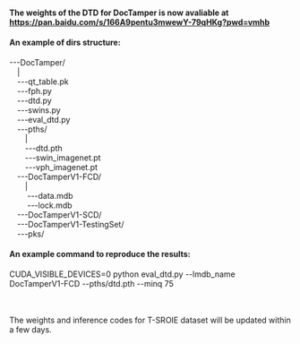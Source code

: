 #### The weights of the DTD for DocTamper is now avaliable at https://pan.baidu.com/s/166A9pentu3mwewY-79qHKg?pwd=vmhb  <Br/>

#### An example of dirs structure: <Br/>

---DocTamper/ <Br/>
&emsp;| <Br/>
&emsp;---qt_table.pk <Br/>
&emsp;---fph.py <Br/>
&emsp;---dtd.py <Br/>
&emsp;---swins.py <Br/>
&emsp;---eval_dtd.py <Br/>
&emsp;---pths/ <Br/>
&emsp;&emsp;| <Br/>
&emsp;&emsp;---dtd.pth <Br/>
&emsp;&emsp;---swin_imagenet.pt <Br/>
&emsp;&emsp;---vph_imagenet.pt <Br/>
&emsp;---DocTamperV1-FCD/ <Br/>
&emsp;&emsp;| <Br/>
&emsp;&emsp; ---data.mdb <Br/>
&emsp;&emsp; ---lock.mdb <Br/>
&emsp;---DocTamperV1-SCD/ <Br/>
&emsp;---DocTamperV1-TestingSet/ <Br/>
&emsp;---pks/ <Br/>
      
#### An example command to reproduce the results: <Br/>

CUDA_VISIBLE_DEVICES=0 python eval_dtd.py --lmdb_name DocTamperV1-FCD --pths/dtd.pth --minq 75 <Br/> <Br/> <Br/>


The weights and inference codes for T-SROIE dataset will be updated within a few days.
